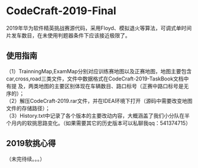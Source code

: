 # CodeCraft-2019-Final
2019年华为软件精英挑战赛源代码，采用Floyd、模拟退火等算法，可调式单时间片发车数目，在未使用判题器条件下应该接近极限了。<br>
## 使用指南
（1）TrainningMap,ExamMap分别对应训练赛地图以及正赛地图，地图主要包含car,cross,road三类文件，文件中数据格式在CodeCraft-2019-TaskBook文档中有提  及，两类地图的主要区别体现在车辆数目、路口标号（正赛中路口标号是无序的）；<br>
（2）解压CodeCraft-2019.rar文件，并在IDEA环境下打开（源码中需要改变地图文件的存储路径）；<br>
（3）History.txt中记录了各个版本的主要改动内容，大概涵盖了我们小分队在半个月内的软挑思路变化。（如果需要其它的历史版本可以私聊我qq：541374715）<br>
## 2019软挑心得
（未完待续。。。）
